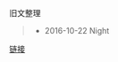 

旧文整理

> * 2016-10-22 Night


[链接](https://github.com/wuxlifeng/Everything/blob/master/2016-09-05.Mardown语法个人版（第二版）.md)
